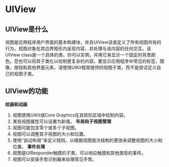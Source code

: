 # UIView

## UIView是什么
视图是应用程序用户界面的基本构建块，并且UIView该类定义了所有视图共有的行为。视图对象在其边界矩形内呈现内容，并处理与该内容的任何交互。该UIView class是一个具体的类，你可以实例，并用它来显示一个固定的背景颜色。您也可以将其子类化以绘制更复杂的内容。要显示应用程序中常见的标签，图像，按钮和其他界面元素，请使用UIKit框架提供的视图子类，而不是尝试定义自己的视图子类。

## UIView的功能
**绘画和动画**
 1. 视图使用UIKit或Core Graphics在其矩形区域中绘制内容。
 2. 某些视图属性可以设置为新值。
**布局和子视图管理**
 1. 视图可能包含零个或多个子视图。
 2. 视图可以调整其子视图的大小和位置。
 3. 使用“自动布局”来定义规则，以根据视图层次结构的更改来调整视图的大小和位置。
**事件处理**
 1. 视图是UIResponder触摸的子类，可以响应触摸和其他类型的事件。
 2. 视图可以安装手势识别器来处理常见手势。

 